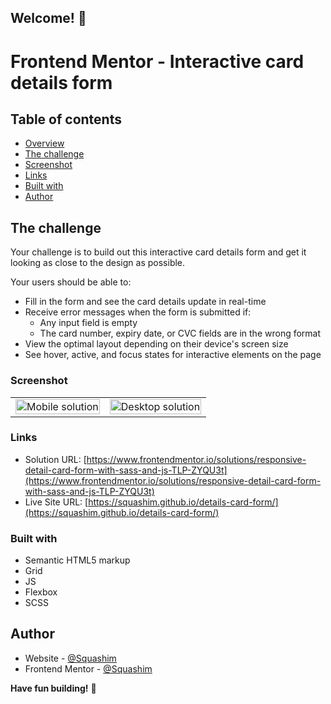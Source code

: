## Welcome! 👋

# Frontend Mentor - Interactive card details form

## Table of contents

- [Overview](#overview)
- [The challenge](#the-challenge)
- [Screenshot](#screenshot) 
- [Links](#links)
- [Built with](#built-with)
- [Author](#author)


## The challenge

Your challenge is to build out this interactive card details form and get it looking as close to the design as possible.

Your users should be able to: 

- Fill in the form and see the card details update in real-time
- Receive error messages when the form is submitted if:
  - Any input field is empty
  - The card number, expiry date, or CVC fields are in the wrong format
- View the optimal layout depending on their device's screen size
- See hover, active, and focus states for interactive elements on the page



### Screenshot

<table>
        <tr>
            <td>
                <img src="src/images/mobile.png"
                    alt="Mobile solution" title="Mobile solution" width="100%"/>
            </td>
            <td>
                <img src="src/images/desktop.png"
                    alt="Desktop solution" width="100%" title="Desktop solution"/>
            </td>
        </tr>
</table>

### Links

- Solution URL: [https://www.frontendmentor.io/solutions/responsive-detail-card-form-with-sass-and-js-TLP-ZYQU3t](https://www.frontendmentor.io/solutions/responsive-detail-card-form-with-sass-and-js-TLP-ZYQU3t)
- Live Site URL: [https://squashim.github.io/details-card-form/](https://squashim.github.io/details-card-form/)

### Built with

- Semantic HTML5 markup
- Grid
- JS
- Flexbox
- SCSS

## Author

- Website - [@Squashim](https://github.com/Squashim)
- Frontend Mentor - [@Squashim](https://www.frontendmentor.io/profile/Squashim)

**Have fun building!** 🚀









